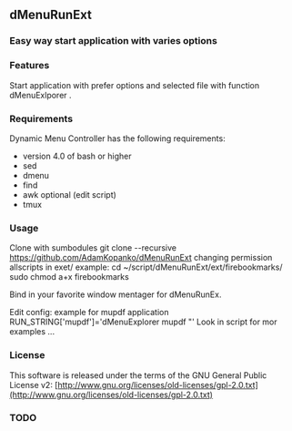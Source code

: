 ## dMenuRunExt
### Easy way start application with varies options
### Features
Start application with prefer options and selected file with function dMenuExlporer . 

### Requirements
Dynamic Menu Controller  has the following requirements:
- version 4.0 of bash or higher
- sed
- dmenu
- find
- awk
optional (edit script)
- tmux

### Usage
Clone with sumbodules 
git clone --recursive https://github.com/AdamKopanko/dMenuRunExt
changing permission allscripts in exet/ 
example:
cd ~/script/dMenuRunExt/ext/firebookmarks/
sudo chmod a+x firebookmarks

Bind in your favorite window mentager for dMenuRunEx.

Edit config:
example for mupdf  application
RUN_STRING['mupdf']='dMenuExplorer mupdf "'
Look in script for mor examples ...
### License

 This software is released under the terms of the
 GNU General Public License v2:
 [http://www.gnu.org/licenses/old-licenses/gpl-2.0.txt](http://www.gnu.org/licenses/old-licenses/gpl-2.0.txt)

### TODO
